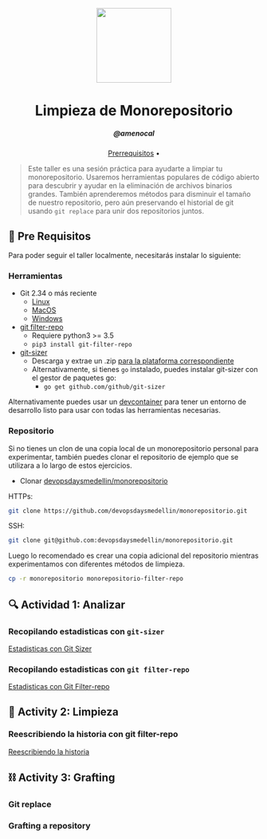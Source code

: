 <p align="center">
  <img width="150" height="150" src="https://ghicons.github.com/assets/images/blue/png/Daily%20experience.png" />
</p>
<h1 align="center">Limpieza de Monorepositorio</h1>
<h5 align="center">@amenocal</h3>

<p align="center">
  <a href="#mega-pre-requisitos">Prerrequisitos</a> •
</p>

> Este taller es una sesión práctica para ayudarte a limpiar tu monorepositorio. Usaremos herramientas populares de código abierto para descubrir y ayudar en la eliminación de archivos binarios grandes. También aprenderemos métodos para disminuir el tamaño de nuestro repositorio, pero aún preservando el historial de git usando `git replace` para unir dos repositorios juntos.

## :mega: Pre Requisitos

Para poder seguir el taller localmente, necesitarás instalar lo siguiente:

### Herramientas

- Git 2.34 o más reciente
  - [Linux](https://git-scm.com/download/linux)
  - [MacOS](https://git-scm.com/download/mac)
  - [Windows](https://git-scm.com/download/win)
- [git filter-repo](https://github.com/newren/git-filter-repo/blob/main/INSTALL.md)
  - Requiere python3 >= 3.5
  - `pip3 install git-filter-repo`
- [git-sizer](https://github.com/github/git-sizer)
  - Descarga y extrae un .zip [para la plataforma correspondiente](https://github.com/github/git-sizer#getting-started)
  - Alternativamente, si tienes `go` instalado, puedes instalar git-sizer con el gestor de paquetes go:
    - `go get github.com/github/git-sizer`

Alternativamente puedes usar un [devcontainer](https://code.visualstudio.com/docs/devcontainers/containers) para tener un entorno de desarrollo listo para usar con todas las herramientas necesarias.

### Repositorio

Si no tienes un clon de una copia local de un monorepositorio personal para experimentar, también puedes clonar el repositorio de ejemplo que se utilizara a lo largo de estos ejercicios.
- Clonar [devopsdaysmedellin/monorepositorio](https://github.com/devopsdaysmedellin/monorepositorio)

HTTPs:

```sh
git clone https://github.com/devopsdaysmedellin/monorepositorio.git
```

SSH:

```sh
git clone git@github.com:devopsdaysmedellin/monorepositorio.git
```

Luego lo recomendado es crear una copia adicional del repositorio mientras experimentamos con diferentes métodos de limpieza.

```sh
cp -r monorepositorio monorepositorio-filter-repo
```

## :mag: Actividad 1: Analizar

### Recopilando estadisticas con `git-sizer`
[Estadisticas con Git Sizer](./actividades/git-sizer.md)

### Recopilando estadisticas con `git filter-repo`
[Estadisticas con Git Filter-repo](./actividades/git-filter-repo-estadisticas.md)

## :broom: Activity 2: Limpieza

### Reescribiendo la historia con git filter-repo

[Reescribiendo la historia](./actividades/reescribiendo-historia.md)

## :chains: Activity 3: Grafting 

### Git replace

### Grafting a repository
